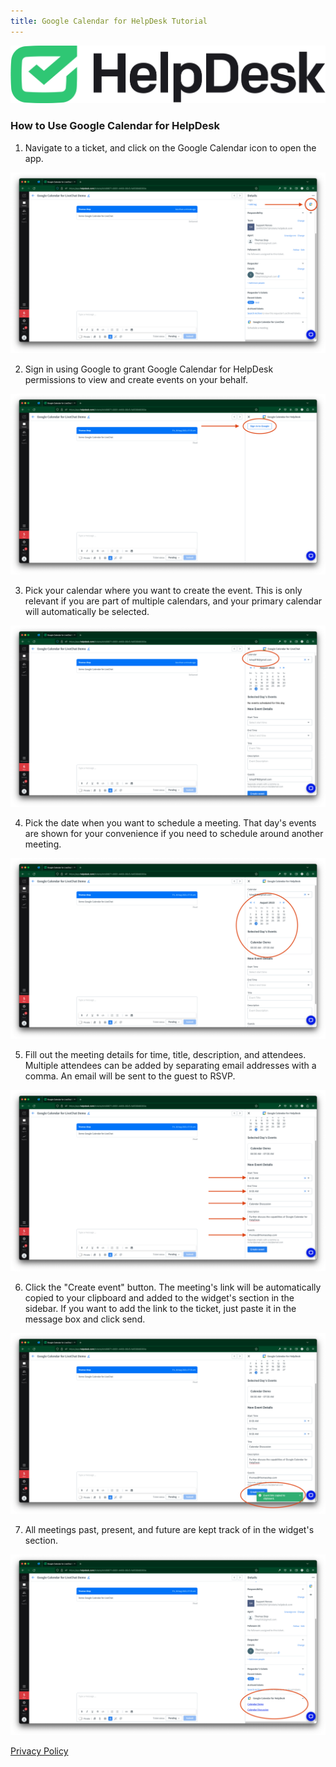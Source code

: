 ```yaml
---
title: Google Calendar for HelpDesk Tutorial
---
```


![HelpDesk Logo](/assets/img/helpdesk-logo.png)

### How to Use Google Calendar for HelpDesk

1. Navigate to a ticket, and click on the Google Calendar icon to open the app.

![Screenshot of Google for HelpDesk icon](/assets/img/google-for-helpdesk-init.png)

2. Sign in using Google to grant Google Calendar for HelpDesk permissions to view and create events on your behalf.

![Screenshot of Google for HelpDesk icon](/assets/img/google-for-helpdesk-signin.png)

3. Pick your calendar where you want to create the event. This is only relevant if you are part of multiple calendars, and your primary calendar will automatically be selected.

![Screenshot of Google for HelpDesk icon](/assets/img/google-for-helpdesk-calendar-select.png)

4. Pick the date when you want to schedule a meeting. That day's events are shown for your convenience if you need to schedule around another meeting.

![Screenshot of Google for HelpDesk icon](/assets/img/google-for-helpdesk-calendar.png)

5. Fill out the meeting details for time, title, description, and attendees. Multiple attendees can be added by separating email addresses with a comma. An email will be sent to the guest to RSVP.

![Screenshot of Google for HelpDesk icon](/assets/img/google-for-helpdesk-details.png)

6. Click the "Create event" button. The meeting's link will be automatically copied to your clipboard and added to the widget's section in the sidebar. If you want to add the link to the ticket, just paste it in the message box and click send.

![Screenshot of Google for HelpDesk icon](/assets/img/google-for-helpdesk-successful.png)

7. All meetings past, present, and future are kept track of in the widget's section.

![Screenshot of Google for HelpDesk icon](/assets/img/google-for-helpdesk-section-update.png)

[Privacy Policy](/google-calendar-for-helpdesk-privacy-policy)
